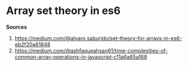 
# Array set theory in es6

**Sources**
1. https://medium.com/@alvaro.saburido/set-theory-for-arrays-in-es6-eb2f20a61848
2. https://medium.com/@ashfaqueahsan61/time-complexities-of-common-array-operations-in-javascript-c11a6a65a168